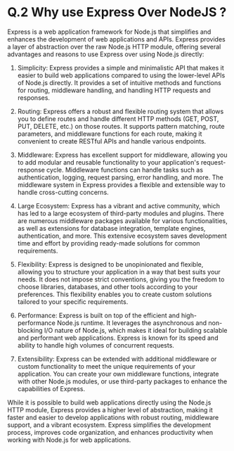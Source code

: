 # Q.2 Why use Express Over NodeJS ?

Express is a web application framework for Node.js that simplifies and enhances the development of web applications and APIs. Express provides a layer of abstraction over the raw Node.js HTTP module, offering several advantages and reasons to use Express over using Node.js directly:

1. Simplicity: Express provides a simple and minimalistic API that makes it easier to build web applications compared to using the lower-level APIs of Node.js directly. It provides a set of intuitive methods and functions for routing, middleware handling, and handling HTTP requests and responses.

2. Routing: Express offers a robust and flexible routing system that allows you to define routes and handle different HTTP methods (GET, POST, PUT, DELETE, etc.) on those routes. It supports pattern matching, route parameters, and middleware functions for each route, making it convenient to create RESTful APIs and handle various endpoints.

3. Middleware: Express has excellent support for middleware, allowing you to add modular and reusable functionality to your application's request-response cycle. Middleware functions can handle tasks such as authentication, logging, request parsing, error handling, and more. The middleware system in Express provides a flexible and extensible way to handle cross-cutting concerns.

4. Large Ecosystem: Express has a vibrant and active community, which has led to a large ecosystem of third-party modules and plugins. There are numerous middleware packages available for various functionalities, as well as extensions for database integration, template engines, authentication, and more. This extensive ecosystem saves development time and effort by providing ready-made solutions for common requirements.

5. Flexibility: Express is designed to be unopinionated and flexible, allowing you to structure your application in a way that best suits your needs. It does not impose strict conventions, giving you the freedom to choose libraries, databases, and other tools according to your preferences. This flexibility enables you to create custom solutions tailored to your specific requirements.

6. Performance: Express is built on top of the efficient and high-performance Node.js runtime. It leverages the asynchronous and non-blocking I/O nature of Node.js, which makes it ideal for building scalable and performant web applications. Express is known for its speed and ability to handle high volumes of concurrent requests.

7. Extensibility: Express can be extended with additional middleware or custom functionality to meet the unique requirements of your application. You can create your own middleware functions, integrate with other Node.js modules, or use third-party packages to enhance the capabilities of Express.

While it is possible to build web applications directly using the Node.js HTTP module, Express provides a higher level of abstraction, making it faster and easier to develop applications with robust routing, middleware support, and a vibrant ecosystem. Express simplifies the development process, improves code organization, and enhances productivity when working with Node.js for web applications.